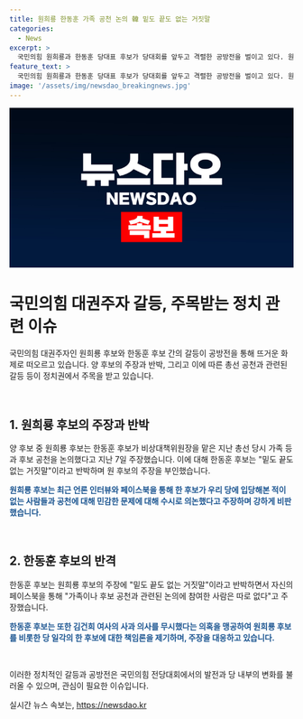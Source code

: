 ```yaml
---
title: 원희룡 한동훈 가족 공천 논의 韓 밑도 끝도 없는 거짓말
categories:
  - News
excerpt: >
  국민의힘 원희룡과 한동훈 당대표 후보가 당대회를 앞두고 격렬한 공방전을 벌이고 있다. 원 후보는 한 후보의 가족 등과의 후보 공천 논의를 주장하며 논쟁을 촉발시켰고, 한 후보는 이를 거짓말이라 반박했다. 두 후보는 각자의 주장을 페이스북이나 인터뷰에서 이어갔으며, 김건희 여사의 사과 의사를 무시했다는 의혹도 불거졌다. 이러한 논란은 당내에서 총선에서의 양상을 뒤바뀔 수 있는 책임론을 제기하고 있다.
feature_text: >
  국민의힘 원희룡과 한동훈 당대표 후보가 당대회를 앞두고 격렬한 공방전을 벌이고 있다. 원 후보는 한 후보의 가족 등과의 후보 공천 논의를 주장하며 논쟁을 촉발시켰고, 한 후보는 이를 거짓말이라 반박했다. 두 후보는 각자의 주장을 페이스북이나 인터뷰에서 이어갔으며, 김건희 여사의 사과 의사를 무시했다는 의혹도 불거졌다. 이러한 논란은 당내에서 총선에서의 양상을 뒤바뀔 수 있는 책임론을 제기하고 있다.
image: '/assets/img/newsdao_breakingnews.jpg'
---
```


<p><img src="/assets/img/newsdao_breakingnews.jpg" alt="ranknews 속보" /></p>

<h1>국민의힘 대권주자 갈등, 주목받는 정치 관련 이슈</h1>

<p>국민의힘 대권주자인 원희룡 후보와 한동훈 후보 간의 갈등이 공방전을 통해 뜨거운 화제로 떠오르고 있습니다. 양 후보의 주장과 반박, 그리고 이에 따른 총선 공천과 관련된 갈등 등이 정치권에서 주목을 받고 있습니다.</p>

<p data-ke-size="size16">&nbsp;</p>

<h2 data-ke-size="size26">1. 원희룡 후보의 주장과 반박</h2>

<p>양 후보 중 원희룡 후보는 한동훈 후보가 비상대책위원장을 맡은 지난 총선 당시 가족 등과 후보 공천을 논의했다고 지난 7일 주장했습니다. 이에 대해 한동훈 후보는 "밑도 끝도 없는 거짓말"이라고 반박하며 원 후보의 주장을 부인했습니다.</p>

<p><b><span style="color: #1a5490;">원희룡 후보는 최근 언론 인터뷰와 페이스북을 통해 한 후보가 우리 당에 입당해본 적이 없는 사람들과 공천에 대해 민감한 문제에 대해 수시로 의논했다고 주장하며 강하게 비판했습니다.</span></b></p>

<p data-ke-size="size16">&nbsp;</p>

<h2 data-ke-size="size26">2. 한동훈 후보의 반격</h2>

<p>한동훈 후보는 원희룡 후보의 주장에 "밑도 끝도 없는 거짓말"이라고 반박하면서 자신의 페이스북을 통해 "가족이나 후보 공천과 관련된 논의에 참여한 사람은 따로 없다"고 주장했습니다.</p>

<p><b><span style="color: #1a5490;">한동훈 후보는 또한 김건희 여사의 사과 의사를 무시했다는 의혹을 맹공하여 원희룡 후보를 비롯한 당 일각의 한 후보에 대한 책임론을 제기하며, 주장을 대응하고 있습니다.</span></b></p>

<p data-ke-size="size16">&nbsp;</p>

<p>이러한 정치적인 갈등과 공방전은 국민의힘 전당대회에서의 발전과 당 내부의 변화를 불러올 수 있으며, 관심이 필요한 이슈입니다.</p>
실시간 뉴스 속보는, <a href="https://newsdao.kr" rel="dofollow">https://newsdao.kr</a>


